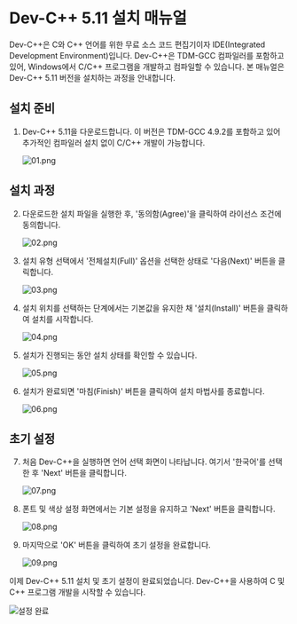 # Dev-C++ 5.11 설치 매뉴얼

Dev-C++은 C와 C++ 언어를 위한 무료 소스 코드 편집기이자 IDE(Integrated Development Environment)입니다. Dev-C++은 TDM-GCC 컴파일러를 포함하고 있어, Windows에서 C/C++ 프로그램을 개발하고 컴파일할 수 있습니다. 본 매뉴얼은 Dev-C++ 5.11 버전을 설치하는 과정을 안내합니다.

## 설치 준비

1. Dev-C++ 5.11을 다운로드합니다. 이 버전은 TDM-GCC 4.9.2를 포함하고 있어 추가적인 컴파일러 설치 없이 C/C++ 개발이 가능합니다.

   ![01.png](img/01.png)

## 설치 과정

2. 다운로드한 설치 파일을 실행한 후, '동의함(Agree)'을 클릭하여 라이선스 조건에 동의합니다.

   ![02.png](img/02.png)

3. 설치 유형 선택에서 '전체설치(Full)' 옵션을 선택한 상태로 '다음(Next)' 버튼을 클릭합니다.

   ![03.png](img/03.png)

4. 설치 위치를 선택하는 단계에서는 기본값을 유지한 채 '설치(Install)' 버튼을 클릭하여 설치를 시작합니다.

   ![04.png](img/04.png)

5. 설치가 진행되는 동안 설치 상태를 확인할 수 있습니다.

   ![05.png](img/05.png)

6. 설치가 완료되면 '마침(Finish)' 버튼을 클릭하여 설치 마법사를 종료합니다.

   ![06.png](img/06.png)

## 초기 설정

7. 처음 Dev-C++을 실행하면 언어 선택 화면이 나타납니다. 여기서 '한국어'를 선택한 후 'Next' 버튼을 클릭합니다.

   ![07.png](img/07.png)

8. 폰트 및 색상 설정 화면에서는 기본 설정을 유지하고 'Next' 버튼을 클릭합니다.

   ![08.png](img/08.png)

9. 마지막으로 'OK' 버튼을 클릭하여 초기 설정을 완료합니다.

   ![09.png](img/09.png)

이제 Dev-C++ 5.11 설치 및 초기 설정이 완료되었습니다. Dev-C++을 사용하여 C 및 C++ 프로그램 개발을 시작할 수 있습니다.

![설정 완료](img/10.png)